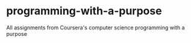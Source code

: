 # programming-with-a-purpose
All assignments from Coursera's computer science programming with a purpose
